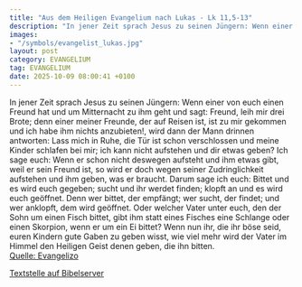```yaml
---
title: "Aus dem Heiligen Evangelium nach Lukas - Lk 11,5-13"
description: "In jener Zeit sprach Jesus zu seinen Jüngern: Wenn einer von euch einen Freund hat und um Mitternacht zu ihm geht und sagt: Freund, leih mir drei Brote; denn einer meiner Freunde, der auf Reisen ist, ist zu mir gekommen und ich habe ihm nichts anzubieten!, wird dann der Mann drin...."
images:
- "/symbols/evangelist_lukas.jpg"
layout: post
category: EVANGELIUM
tag: EVANGELIUM
date: 2025-10-09 08:00:41 +0100
---
```

In jener Zeit sprach Jesus zu seinen Jüngern: Wenn einer von euch einen Freund hat und um Mitternacht zu ihm geht und sagt: Freund, leih mir drei Brote;
denn einer meiner Freunde, der auf Reisen ist, ist zu mir gekommen und ich habe ihm nichts anzubieten!,
wird dann der Mann drinnen antworten: Lass mich in Ruhe, die Tür ist schon verschlossen und meine Kinder schlafen bei mir; ich kann nicht aufstehen und dir etwas geben?
Ich sage euch: Wenn er schon nicht deswegen aufsteht und ihm etwas gibt, weil er sein Freund ist, so wird er doch wegen seiner Zudringlichkeit aufstehen und ihm geben, was er braucht.<!--more-->
Darum sage ich euch: Bittet und es wird euch gegeben; sucht und ihr werdet finden; klopft an und es wird euch geöffnet.
Denn wer bittet, der empfängt; wer sucht, der findet; und wer anklopft, dem wird geöffnet.
Oder welcher Vater unter euch, den der Sohn um einen Fisch bittet, gibt ihm statt eines Fisches eine Schlange
oder einen Skorpion, wenn er um ein Ei bittet?
Wenn nun ihr, die ihr böse seid, euren Kindern gute Gaben zu geben wisst, wie viel mehr wird der Vater im Himmel den Heiligen Geist denen geben, die ihn bitten.<br>
[Quelle: Evangelizo](https://evangeliumtagfuertag.org/DE/gospel)

[Textstelle auf Bibelserver](https://www.bibleserver.com/EU/Lukas11,5-13)
